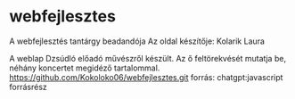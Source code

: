 # webfejlesztes
A webfejlesztés tantárgy beadandója
Az oldal készítője: Kolarik Laura 

A weblap Dzsúdló előadó művészről készült. Az ő feltörekvését mutatja be, néhány koncertet megidéző tartalommal.
https://github.com/Kokoloko06/webfejlesztes.git
forrás: chatgpt:javascript forrásrész
